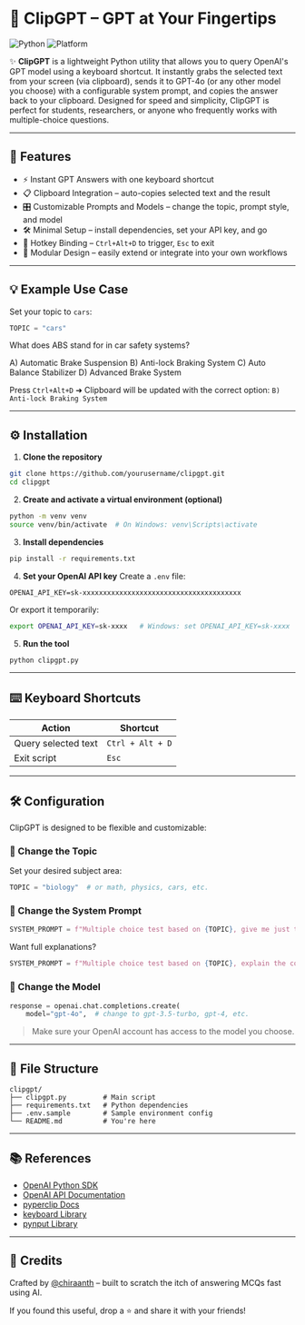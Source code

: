 # 🧠 ClipGPT – GPT at Your Fingertips

![Python](https://img.shields.io/badge/python-3.8+-blue.svg)
![Platform](https://img.shields.io/badge/platform-Windows%20%7C%20Linux-lightgrey)

✨ **ClipGPT** is a lightweight Python utility that allows you to query OpenAI's GPT model using a keyboard shortcut. It instantly grabs the selected text from your screen (via clipboard), sends it to GPT-4o (or any other model you choose) with a configurable system prompt, and copies the answer back to your clipboard. Designed for speed and simplicity, ClipGPT is perfect for students, researchers, or anyone who frequently works with multiple-choice questions.

---

## 🚀 Features

- ⚡ Instant GPT Answers with one keyboard shortcut
- 📋 Clipboard Integration – auto-copies selected text and the result
- 🎛️ Customizable Prompts and Models – change the topic, prompt style, and model
- 🛠️ Minimal Setup – install dependencies, set your API key, and go
- 🎹 Hotkey Binding – `Ctrl+Alt+D` to trigger, `Esc` to exit
- 🧩 Modular Design – easily extend or integrate into your own workflows

---

## 💡 Example Use Case

Set your topic to `cars`:

```python
TOPIC = "cars"
```

What does ABS stand for in car safety systems?

A) Automatic Brake Suspension
B) Anti-lock Braking System
C) Auto Balance Stabilizer
D) Advanced Brake System

Press `Ctrl+Alt+D` ➜ Clipboard will be updated with the correct option: `B) Anti-lock Braking System`

---

## ⚙️ Installation

1. **Clone the repository**
```bash
git clone https://github.com/yourusername/clipgpt.git
cd clipgpt
```

2. **Create and activate a virtual environment (optional)**
```bash
python -m venv venv
source venv/bin/activate  # On Windows: venv\Scripts\activate
```

3. **Install dependencies**
```bash
pip install -r requirements.txt
```

4. **Set your OpenAI API key**
Create a `.env` file:
```env
OPENAI_API_KEY=sk-xxxxxxxxxxxxxxxxxxxxxxxxxxxxxxxxxxxxxxx
```

Or export it temporarily:
```bash
export OPENAI_API_KEY=sk-xxxx   # Windows: set OPENAI_API_KEY=sk-xxxx
```

5. **Run the tool**
```bash
python clipgpt.py
```

---

## ⌨️ Keyboard Shortcuts

| Action                | Shortcut         |
|-----------------------|------------------|
| Query selected text   | `Ctrl + Alt + D` |
| Exit script           | `Esc`            |

---

## 🛠️ Configuration

ClipGPT is designed to be flexible and customizable:

### 🧩 Change the Topic
Set your desired subject area:
```python
TOPIC = "biology"  # or math, physics, cars, etc.
```

### 🧠 Change the System Prompt
```python
SYSTEM_PROMPT = f"Multiple choice test based on {TOPIC}, give me just the correct option"
```
Want full explanations?
```python
SYSTEM_PROMPT = f"Multiple choice test based on {TOPIC}, explain the correct answer briefly"
```

### 🤖 Change the Model
```python
response = openai.chat.completions.create(
    model="gpt-4o",  # change to gpt-3.5-turbo, gpt-4, etc.
```
> Make sure your OpenAI account has access to the model you choose.

---

## 📂 File Structure

```
clipgpt/
├── clipgpt.py         # Main script
├── requirements.txt   # Python dependencies
├── .env.sample        # Sample environment config
└── README.md          # You're here
```
---

## 📚 References

- [OpenAI Python SDK](https://github.com/openai/openai-python)
- [OpenAI API Documentation](https://platform.openai.com/docs)
- [pyperclip Docs](https://pyperclip.readthedocs.io/en/latest/)
- [keyboard Library](https://keyboard.readthedocs.io/en/latest/)
- [pynput Library](https://pynput.readthedocs.io/en/latest/)

---

## 🙌 Credits

Crafted by [@chiraanth](https://github.com/chiraanth) – built to scratch the itch of answering MCQs fast using AI.

If you found this useful, drop a ⭐ and share it with your friends!


